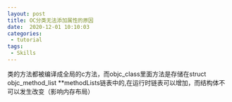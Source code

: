 ```yaml
---
layout: post
title: OC分类无法添加属性的原因
date:  2020-12-01 10:10:03
categories:
 - tutorial
tags:
 - Skills
---
```


类的方法都被编译成全局的c方法，而objc_class里面方法是存储在struct objc_method_list **methodLists链表中的,在运行时链表可以增加，而结构体不可以发生改变（影响内存布局）
